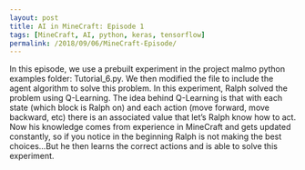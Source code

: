 ```yaml
---
layout: post
title: AI in MineCraft: Episode 1
tags: [MineCraft, AI, python, keras, tensorflow]
permalink: /2018/09/06/MineCraft-Episode/
---
```



In this episode, we use a prebuilt experiment in the project malmo python examples folder: Tutorial_6.py. We then modified the file to include the agent algorithm to solve this problem. In this experiment, Ralph solved the problem using Q-Learning. The idea behind Q-Learning is that with each state (which block is Ralph on) and each action (move forward, move backward, etc) there is an associated value that let’s Ralph know how to act. Now his knowledge comes from experience in MineCraft and gets updated constantly, so if you notice in the beginning Ralph is not making the best choices…But he then learns the correct actions and is able to solve this experiment.
